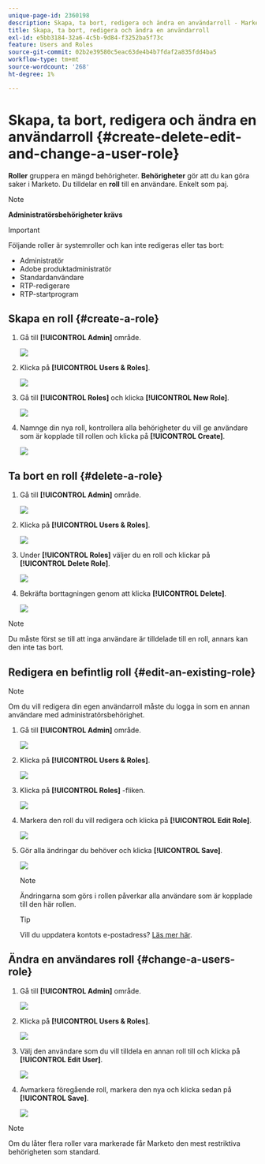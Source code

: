 ```yaml
---
unique-page-id: 2360198
description: Skapa, ta bort, redigera och ändra en användarroll - Marketo Docs - produktdokumentation
title: Skapa, ta bort, redigera och ändra en användarroll
exl-id: e5bb3184-32a6-4c5b-9d84-f3252ba5f73c
feature: Users and Roles
source-git-commit: 02b2e39580c5eac63de4b4b7fdaf2a835fdd4ba5
workflow-type: tm+mt
source-wordcount: '268'
ht-degree: 1%

---
```


# Skapa, ta bort, redigera och ändra en användarroll {#create-delete-edit-and-change-a-user-role}

**Roller** gruppera en mängd behörigheter. **Behörigheter** gör att du kan göra saker i Marketo. Du tilldelar en **roll** till en användare. Enkelt som paj.

>[!NOTE]
>
>**Administratörsbehörigheter krävs**

>[!IMPORTANT]
>
>Följande roller är systemroller och kan inte redigeras eller tas bort:
>
>* Administratör
>* Adobe produktadministratör
>* Standardanvändare
>* RTP-redigerare
>* RTP-startprogram

## Skapa en roll {#create-a-role}

1. Gå till **[!UICONTROL Admin]** område.

   ![](assets/create-delete-edit-and-change-a-user-role-1.png)

1. Klicka på **[!UICONTROL Users & Roles]**.

   ![](assets/create-delete-edit-and-change-a-user-role-2.png)

1. Gå till **[!UICONTROL Roles]** och klicka **[!UICONTROL New Role]**.

   ![](assets/create-delete-edit-and-change-a-user-role-3.png)

1. Namnge din nya roll, kontrollera alla behörigheter du vill ge användare som är kopplade till rollen och klicka på **[!UICONTROL Create]**.

   ![](assets/create-delete-edit-and-change-a-user-role-4.png)

## Ta bort en roll {#delete-a-role}

1. Gå till **[!UICONTROL Admin]** område.

   ![](assets/create-delete-edit-and-change-a-user-role-5.png)

1. Klicka på **[!UICONTROL Users & Roles]**.

   ![](assets/create-delete-edit-and-change-a-user-role-6.png)

1. Under **[!UICONTROL Roles]** väljer du en roll och klickar på **[!UICONTROL Delete Role]**.

   ![](assets/create-delete-edit-and-change-a-user-role-7.png)

1. Bekräfta borttagningen genom att klicka **[!UICONTROL Delete]**.

   ![](assets/create-delete-edit-and-change-a-user-role-8.png)

>[!NOTE]
>
>Du måste först se till att inga användare är tilldelade till en roll, annars kan den inte tas bort.

## Redigera en befintlig roll {#edit-an-existing-role}

>[!NOTE]
>
>Om du vill redigera din egen användarroll måste du logga in som en annan användare med administratörsbehörighet.

1. Gå till **[!UICONTROL Admin]** område.

   ![](assets/create-delete-edit-and-change-a-user-role-9.png)

1. Klicka på **[!UICONTROL Users & Roles]**.

   ![](assets/create-delete-edit-and-change-a-user-role-10.png)

1. Klicka på **[!UICONTROL Roles]** -fliken.

   ![](assets/create-delete-edit-and-change-a-user-role-11.png)

1. Markera den roll du vill redigera och klicka på **[!UICONTROL Edit Role]**.

   ![](assets/create-delete-edit-and-change-a-user-role-12.png)

1. Gör alla ändringar du behöver och klicka **[!UICONTROL Save]**.

   ![](assets/create-delete-edit-and-change-a-user-role-13.png)

   >[!NOTE]
   >
   >Ändringarna som görs i rollen påverkar alla användare som är kopplade till den här rollen.

   >[!TIP]
   >
   >Vill du uppdatera kontots e-postadress? [Läs mer här](/help/marketo/product-docs/administration/settings/edit-account-settings.md).

## Ändra en användares roll {#change-a-users-role}

1. Gå till **[!UICONTROL Admin]** område.

   ![](assets/create-delete-edit-and-change-a-user-role-14.png)

1. Klicka på **[!UICONTROL Users & Roles]**.

   ![](assets/create-delete-edit-and-change-a-user-role-15.png)

1. Välj den användare som du vill tilldela en annan roll till och klicka på **[!UICONTROL Edit User]**.

   ![](assets/create-delete-edit-and-change-a-user-role-16.png)

1. Avmarkera föregående roll, markera den nya och klicka sedan på **[!UICONTROL Save]**.

   ![](assets/create-delete-edit-and-change-a-user-role-17.png)

>[!NOTE]
>
>Om du låter flera roller vara markerade får Marketo den mest restriktiva behörigheten som standard.
